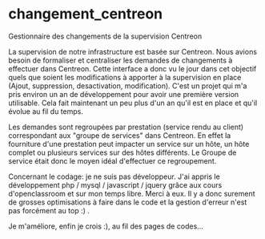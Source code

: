 # changement_centreon
Gestionnaire des changements de la supervision Centreon

La supervision de notre infrastructure est basée sur Centreon.
Nous avions besoin de formaliser et centraliser les demandes de changements à effectuer dans Centreon.
Cette interface a donc vu le jour dans cet objectif quels que soient les modifications à apporter à la supervision en place (Ajout, suppression, desactivation, modification).
C'est un projet qui m'a pris environ un an de développement pour avoir une première version utilisable.
Cela fait maintenant un peu plus d'un an qu'il est en place et qu'il évolue au fil du temps.

Les demandes sont regroupées par prestation (service rendu au client) correspondant aux "groupe de services" dans Centreon.
En effet la fourniture d'une prestation peut impacter un service sur un hôte, un hôte complet ou plusieurs services sur des hôtes différents.
Le Groupe de service était donc le moyen idéal d'effectuer ce regroupement.

Concernant le codage: je ne suis pas développeur. J'ai appris le développement php / mysql / javascript / jquery grâce aux cours d'openclassroom et sur mon temps libre. Merci à eux.
Il y a donc surement de grosses optimisations à faire dans le code et la gestion d'erreur n'est pas forcément au top :) .

Je m'améliore, enfin je crois :), au fil des pages de codes...
